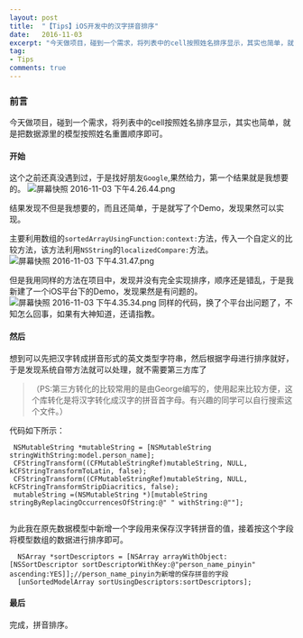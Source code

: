 ```yaml
---
layout: post
title:  "【Tips】iOS开发中的汉字拼音排序"
date:   2016-11-03
excerpt: "今天做项目，碰到一个需求，将列表中的cell按照姓名排序显示，其实也简单，就是把数据源里的模型按照姓名重置顺序即可。"
tag:
- Tips
comments: true
---
```


### 前言
今天做项目，碰到一个需求，将列表中的cell按照姓名排序显示，其实也简单，就是把数据源里的模型按照姓名重置顺序即可。


#### 开始
这个之前还真没遇到过，于是找好朋友`Google`,果然给力，第一个结果就是我想要的。
![屏幕快照 2016-11-03 下午4.26.44.png](http://ocigwe4cv.bkt.clouddn.com/pinyinSort_1.png)

结果发现不但是我想要的，而且还简单，于是就写了个Demo，发现果然可以实现。

主要利用数组的`sortedArrayUsingFunction:context:`方法，传入一个自定义的比较方法，该方法利用`NSString`的`localizedCompare:`方法。
![屏幕快照 2016-11-03 下午4.31.47.png](http://ocigwe4cv.bkt.clouddn.com/pinyinSort_2.png)

但是我用同样的方法在项目中，发现并没有完全实现排序，顺序还是错乱，于是我新建了一个iOS平台下的Demo，发现果然是有问题的。
![屏幕快照 2016-11-03 下午4.35.34.png](http://ocigwe4cv.bkt.clouddn.com/pinyinSort_3.png)
同样的代码，换了个平台出问题了，不知怎么回事，如果有大神知道，还请指教。

#### 然后
想到可以先把汉字转成拼音形式的英文类型字符串，然后根据字母进行排序就好，于是发现系统自带方法就可以处理，就不需要第三方库了
>（PS:第三方转化的比较常用的是由George编写的，使用起来比较方便，这个库转化是将汉字转化成汉字的拼音首字母。有兴趣的同学可以自行搜索这个文件。）

代码如下所示：
```
 NSMutableString *mutableString = [NSMutableString stringWithString:model.person_name];
 CFStringTransform((CFMutableStringRef)mutableString, NULL, kCFStringTransformToLatin, false);
 CFStringTransform((CFMutableStringRef)mutableString, NULL, kCFStringTransformStripDiacritics, false);
 mutableString =(NSMutableString *)[mutableString stringByReplacingOccurrencesOfString:@" " withString:@""];
 
```

为此我在原先数据模型中新增一个字段用来保存汉字转拼音的值，接着按这个字段将模型数组的数据进行排序即可。

```
  NSArray *sortDescriptors = [NSArray arrayWithObject:[NSSortDescriptor sortDescriptorWithKey:@"person_name_pinyin" ascending:YES]];//person_name_pinyin为新增的保存拼音的字段
  [unSortedModelArray sortUsingDescriptors:sortDescriptors];

```

#### 最后
完成，拼音排序。
